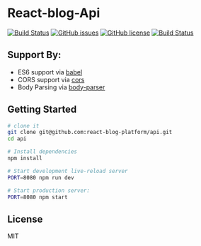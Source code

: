 React-blog-Api
==================================
[![Build Status](https://travis-ci.org/react-blog-platform/api.svg?branch=master)](https://travis-ci.org/react-blog-platform/api)
[![GitHub issues](https://img.shields.io/github/issues/react-blog-platform/api)](https://github.com/react-blog-platform/api/issues)
[![GitHub license](https://img.shields.io/github/license/react-blog-platform/api)](https://github.com/react-blog-platform/api/blob/master/LICENSE)
[![Build Status](https://img.shields.io/badge/blog-open--source-brightgreen)](https://travis-ci.org/react-blog-platform/api)

Support By:
---------------

- ES6 support via [babel](https://babeljs.io)
- CORS support via [cors](https://github.com/troygoode/node-cors)
- Body Parsing via [body-parser](https://github.com/expressjs/body-parser)


Getting Started
---------------

```sh
# clone it
git clone git@github.com:react-blog-platform/api.git
cd api

# Install dependencies
npm install

# Start development live-reload server
PORT=8080 npm run dev

# Start production server:
PORT=8080 npm start
```

License
-------

MIT

